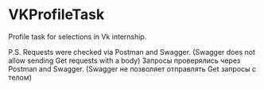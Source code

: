 # VKProfileTask

Profile task for selections in Vk internship.

P.S.
Requests were checked via Postman and Swagger. (Swagger does not allow sending Get requests with a body)
Запросы проверялись через Postman and Swagger. (Swagger не позволяет отправлять Get запросы с телом)
